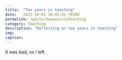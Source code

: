 ```yaml
---
title:  "Two years in teaching"
date:   2021-10-01 10:41:31 +0100
permalink: /posts/twoyearsinteaching
category: Teaching
description: "Reflecting on two years in teaching"
img:
caption:
---
```


It was bad, so I left.
